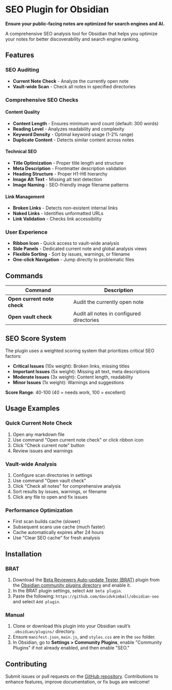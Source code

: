 # SEO Plugin for Obsidian 

**Ensure your public-facing notes are optimized for search engines and AI.**

A comprehensive SEO analysis tool for Obsidian that helps you optimize your notes for better discoverability and search engine ranking.

## Features

### **SEO Auditing**
- **Current Note Check** - Analyze the currently open note
- **Vault-wide Scan** - Check all notes in specified directories

### **Comprehensive SEO Checks**

#### **Content Quality**
- **Content Length** - Ensures minimum word count (default: 300 words)
- **Reading Level** - Analyzes readability and complexity
- **Keyword Density** - Optimal keyword usage (1-2% range)
- **Duplicate Content** - Detects similar content across notes

#### **Technical SEO**
- **Title Optimization** - Proper title length and structure
- **Meta Description** - Frontmatter description validation
- **Heading Structure** - Proper H1-H6 hierarchy
- **Image Alt Text** - Missing alt text detection
- **Image Naming** - SEO-friendly image filename patterns

#### **Link Management**
- **Broken Links** - Detects non-existent internal links
- **Naked Links** - Identifies unformatted URLs
- **Link Validation** - Checks link accessibility

### **User Experience**
- **Ribbon Icon** - Quick access to vault-wide analysis
- **Side Panels** - Dedicated current note and global analysis views
- **Flexible Sorting** - Sort by issues, warnings, or filename
- **One-click Navigation** - Jump directly to problematic files

## Commands

| Command | Description |
|---------|-------------|
| **Open current note check** | Audit the currently open note |
| **Open vault check** | Audit all notes in configured directories |

## SEO Score System

The plugin uses a weighted scoring system that prioritizes critical SEO factors:

- **Critical Issues** (10x weight): Broken links, missing titles
- **Important Issues** (5x weight): Missing alt text, meta descriptions  
- **Moderate Issues** (3x weight): Content length, readability
- **Minor Issues** (1x weight): Warnings and suggestions

**Score Range**: 40-100 (40 = needs work, 100 = excellent)

## Usage Examples

### **Quick Current Note Check**
1. Open any markdown file
2. Use command "Open current note check" or click ribbon icon
3. Click "Check current note" button
4. Review issues and warnings

### **Vault-wide Analysis**
1. Configure scan directories in settings
2. Use command "Open vault check"
3. Click "Check all notes" for comprehensive analysis
4. Sort results by issues, warnings, or filename
5. Click any file to open and fix issues

### **Performance Optimization**
- First scan builds cache (slower)
- Subsequent scans use cache (much faster)
- Cache automatically expires after 24 hours
- Use "Clear SEO cache" for fresh analysis

## Installation

### BRAT

1. Download the [Beta Reviewers Auto-update Tester (BRAT)](https://github.com/TfTHacker/obsidian42-brat) plugin from the [Obsidian community plugins directory](https://obsidian.md/plugins?id=obsidian42-brat) and enable it.
2. In the BRAT plugin settings, select `Add beta plugin`.
3. Paste the following: `https://github.com/davidvkimball/obsidian-seo` and select `Add plugin`.

### Manual

1. Clone or download this plugin into your Obsidian vault’s `.obsidian/plugins/` directory.
2. Ensure `manifest.json`, `main.js`, and `styles.css` are in the `seo` folder.
3. In Obsidian, go to **Settings > Community Plugins**, enable "Community Plugins" if not already enabled, and then enable "SEO."

## Contributing

Submit issues or pull requests on the [GitHub repository](https://github.com/davidvkimball/obsidian-seo). Contributions to enhance features, improve documentation, or fix bugs are welcome!
